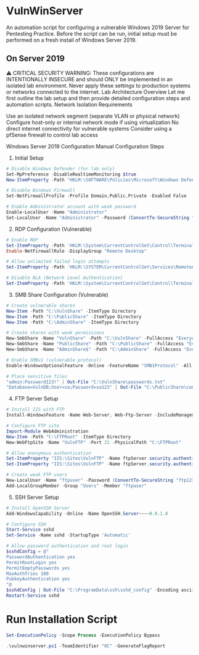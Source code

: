 # VulnWinServer
An automation script for configuring a vulnerable Windows 2019 Server for Pentesting Practice. Before the script can be run, initial setup must be performed on a fresh install of Windows Server 2019.

## On Server 2019

⚠️ CRITICAL SECURITY WARNING: These configurations are INTENTIONALLY INSECURE and should ONLY be implemented in an isolated lab environment. Never apply these settings to production systems or networks connected to the internet.
Lab Architecture Overview
Let me first outline the lab setup and then provide detailed configuration steps and automation scripts.
Network Isolation Requirements

Use an isolated network segment (separate VLAN or physical network)
Configure host-only or internal network mode if using virtualization
No direct internet connectivity for vulnerable systems
Consider using a pfSense firewall to control lab access

Windows Server 2019 Configuration
Manual Configuration Steps
1. Initial Setup
```powershell
# Disable Windows Defender (for lab only)
Set-MpPreference -DisableRealtimeMonitoring $true
New-ItemProperty -Path "HKLM:\SOFTWARE\Policies\Microsoft\Windows Defender" -Name DisableAntiSpyware -Value 1 -PropertyType DWORD -Force

# Disable Windows Firewall
Set-NetFirewallProfile -Profile Domain,Public,Private -Enabled False

# Enable Administrator account with weak password
Enable-LocalUser -Name "Administrator"
Set-LocalUser -Name "Administrator" -Password (ConvertTo-SecureString "Password123!" -AsPlainText -Force)
```

2. RDP Configuration (Vulnerable)

```powershell
# Enable RDP
Set-ItemProperty -Path 'HKLM:\System\CurrentControlSet\Control\Terminal Server' -name "fDenyTSConnections" -value 0
Enable-NetFirewallRule -DisplayGroup "Remote Desktop"

# Allow unlimited failed login attempts
Set-ItemProperty -Path 'HKLM:\SYSTEM\CurrentControlSet\Services\RemoteAccess\Parameters\AccountLockout' -Name "MaxDenials" -Value 0

# Disable NLA (Network Level Authentication)
Set-ItemProperty -Path 'HKLM:\System\CurrentControlSet\Control\Terminal Server\WinStations\RDP-Tcp' -name "UserAuthentication" -value 0
```

3. SMB Share Configuration (Vulnerable)
```powershell
# Create vulnerable shares
New-Item -Path "C:\VulnShare" -ItemType Directory
New-Item -Path "C:\PublicShare" -ItemType Directory
New-Item -Path "C:\AdminShare" -ItemType Directory

# Create shares with weak permissions
New-SmbShare -Name "VulnShare" -Path "C:\VulnShare" -FullAccess "Everyone"
New-SmbShare -Name "PublicShare" -Path "C:\PublicShare" -FullAccess "Everyone"
New-SmbShare -Name "AdminShare$" -Path "C:\AdminShare" -FullAccess "Everyone"

# Enable SMBv1 (vulnerable protocol)
Enable-WindowsOptionalFeature -Online -FeatureName "SMB1Protocol" -All -NoRestart

# Place sensitive files
"admin:Password123!" | Out-File "C:\VulnShare\passwords.txt"
"Database=VulnDB;User=sa;Password=sa123" | Out-File "C:\PublicShare\config.ini"
```

4. FTP Server Setup
```powershell
# Install IIS with FTP
Install-WindowsFeature -Name Web-Server, Web-Ftp-Server -IncludeManagementTools

# Configure FTP site
Import-Module WebAdministration
New-Item -Path "C:\FTPRoot" -ItemType Directory
New-WebFtpSite -Name "VulnFTP" -Port 21 -PhysicalPath "C:\FTPRoot"

# Allow anonymous authentication
Set-ItemProperty "IIS:\Sites\VulnFTP" -Name ftpServer.security.authentication.anonymousAuthentication.enabled -Value $true
Set-ItemProperty "IIS:\Sites\VulnFTP" -Name ftpServer.security.authentication.basicAuthentication.enabled -Value $true

# Create weak FTP users
New-LocalUser -Name "ftpuser" -Password (ConvertTo-SecureString "ftp123" -AsPlainText -Force) -PasswordNeverExpires
Add-LocalGroupMember -Group "Users" -Member "ftpuser"
```

5. SSH Server Setup
```powershell
# Install OpenSSH Server
Add-WindowsCapability -Online -Name OpenSSH.Server~~~~0.0.1.0

# Configure SSH
Start-Service sshd
Set-Service -Name sshd -StartupType 'Automatic'

# Allow password authentication and root login
$sshdConfig = @"
PasswordAuthentication yes
PermitRootLogin yes
PermitEmptyPasswords yes
MaxAuthTries 100
PubkeyAuthentication yes
"@
$sshdConfig | Out-File "C:\ProgramData\ssh\sshd_config" -Encoding ascii
Restart-Service sshd
```

# Run Installation Script


```powershell
Set-ExecutionPolicy -Scope Process -ExecutionPolicy Bypass
```
```powershell
.\vulnwinserver.ps1 -TeamIdentifier "OC" -GenerateFlagReport
```
